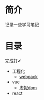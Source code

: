 # 简介
记录一些学习笔记

# 目录

完成打✔

- 工程化
  - [webpack](工程化/webpack.md)
- vue
  - [虚拟dom](vue/virtualDOM.md)
- react